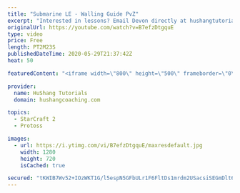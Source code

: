 ```yaml
---
title: "Submarine LE - Walling Guide PvZ"
excerpt: "Interested in lessons? Email Devon directly at hushangtutorials@outlook.com ------------------------------------------------------------------------------------------------------- Want to support HuShang Tutorials directly? Patreon is a website where you can contribute a monthly donation that will help"
originalUrl: https://youtube.com/watch?v=B7efzDtgquE
type: video
price: Free
length: PT2M23S
publishedDateTime: 2020-05-29T21:37:42Z
heat: 50

featuredContent: "<iframe width=\"800\" height=\"500\" frameborder=\"0\" src=\"https://www.youtube.com/embed/B7efzDtgquE\" allow=\"accelerometer; autoplay; encrypted-media; gyroscope; picture-in-picture\" allowfullscreen></iframe>"

provider:
  name: HuShang Tutorials
  domain: hushangcoaching.com

topics:
  - StarCraft 2
  - Protoss

images:
  - url: https://i.ytimg.com/vi/B7efzDtgquE/maxresdefault.jpg
    width: 1280
    height: 720
    isCached: true

secured: "tKWIB7Wv52+IOzWKT1G/l5espN5GFbULr1F6FltDs1mrdm2USacsiSEGmDlt6kyRdjnpDj6xWQBaG7r+Uz9vm0knhHjBAuwiH/MqUuFpQZtC0sGcgI3QtbY9S1lgXFXTvN7fCvCsvyCBe6g4ATfUh06QLkMgXWuptEWC3zoL9IjF4rYknEvOO307z3r9bQHQDym3MEd0siPnQSDJs3OQ2AHV2OL6KtoR81jhYduIP4V1aQQs5twyo6NhtYG6wj8OUNu/0j8Jm00TgePvbKVkehh1wTwAUnAy6qJoiEPV7jP6h+ELE4ax0edhIvnEen+FrVlAJKMDqt0iDSZ4WHyZHEZorVTHqBvKMehOsucaoIaUEevq2ayBrqzqKpJ6BuASm4dNCYXbsoITgcWPWmejl4nAfFuvZzJuPi+vqm0Pszs=;OtaGubh900gRDZl8bkreTQ=="
---
```


